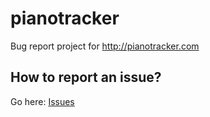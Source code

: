 # pianotracker
Bug report project for http://pianotracker.com

## How to report an issue?
Go here: [Issues](https://github.com/floriangrundig/pianotracker/issues)

